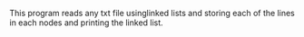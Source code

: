 This program reads any txt file usinglinked lists and storing each of the lines in each nodes and printing the linked list.

